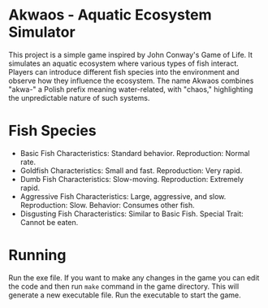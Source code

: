 # Akwaos - Aquatic Ecosystem Simulator
This project is a simple game inspired by John Conway's Game of Life. It simulates an aquatic ecosystem where various types of fish interact. Players can introduce different fish species into the environment and observe how they influence the ecosystem.
The name Akwaos combines "akwa-" a Polish prefix meaning water-related, with "chaos," highlighting the unpredictable nature of such systems.

# Fish Species
- Basic Fish
Characteristics: Standard behavior.
Reproduction: Normal rate.
- Goldfish
Characteristics: Small and fast.
Reproduction: Very rapid.
- Dumb Fish
Characteristics: Slow-moving.
Reproduction: Extremely rapid.
- Aggressive Fish
Characteristics: Large, aggressive, and slow.
Reproduction: Slow.
Behavior: Consumes other fish.
- Disgusting Fish
Characteristics: Similar to Basic Fish.
Special Trait: Cannot be eaten.
# Running
Run the exe file.
If you want to make any changes in the game you can edit the code and then run ```make``` command in the game directory.
This will generate a new executable file. Run the executable to start the game.


